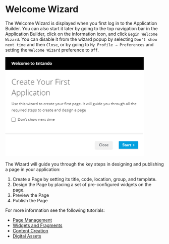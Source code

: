 # Welcome Wizard

The Welcome Wizard is displayed when you first log in to the Application Builder. You can also start it later by going to the top navigation bar in the Application Builder, click on the information icon, and click `Begin Welcome Wizard`. You can disable it from the wizard popup by selecting `Don't show next time` and then `Close`, or by going to `My Profile → Preferences` and setting the `Welcome Wizard` preference to `Off`.

![./img/welcome-wizard.png](./img/welcome-wizard.png)

The Wizard will guide you through the key steps in designing and publishing a page in your application:
1. Create a Page by setting its title, code, location, group, and template.
2. Design the Page by placing a set of pre-configured widgets on the page.
3. Preview the Page
4. Publish the Page

For more information see the following tutorials:
* [Page Management](../../tutorials/tu-compose-app/page-management.md)
* [Widgets and Fragments](../../tutorials/tu-compose-app/app-builder/hello-world.md)
* [Content Creation](../../tutorials/tu-compose-app/content-tutorial.md)
* [Digital Assets](../../tutorials/tu-compose-app/digital-assets-tutorial.md)
